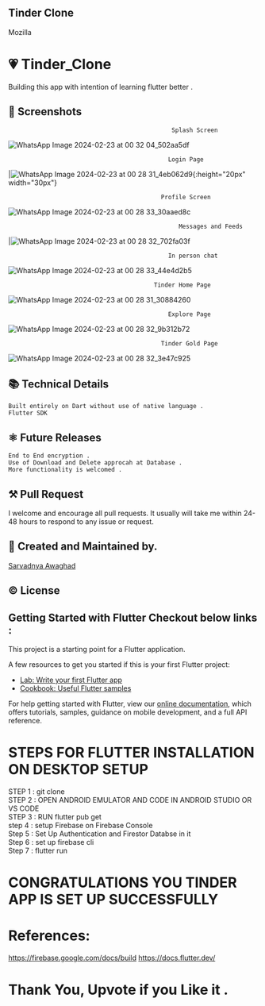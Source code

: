 ## Tinder Clone 

Mozilla

# 💗 Tinder_Clone

Building this app with intention of learning flutter better .

## 📱 Screenshots
                                                  Splash Screen                                                                                                                                                    
![WhatsApp Image 2024-02-23 at 00 32 04_502aa5df](https://github.com/Sarvadnyaawaghad150503/tinder/assets/111975266/72531b1f-f823-4a3c-98af-96eafda92fbf)

                                                 Login Page 
 |![WhatsApp Image 2024-02-23 at 00 28 31_4eb062d9](https://github.com/Sarvadnyaawaghad150503/tinder/assets/111975266/f2e6b2f4-403a-4da2-8f29-b1b0eb60ad98){:height="20px" width="30px"}
 
                                               Profile Screen                                          
 ![WhatsApp Image 2024-02-23 at 00 28 33_30aaed8c](https://github.com/Sarvadnyaawaghad150503/tinder/assets/111975266/e7dd1756-afc9-4ef5-80be-7a7c0ab86815)
 


                                                    Messages and Feeds                                                                                                                                                
|![WhatsApp Image 2024-02-23 at 00 28 32_702fa03f](https://github.com/Sarvadnyaawaghad150503/tinder/assets/111975266/846d8fd5-5664-4f62-b6e3-e0b57ca52e31)

                                                 In person chat      
 ![WhatsApp Image 2024-02-23 at 00 28 33_44e4d2b5](https://github.com/Sarvadnyaawaghad150503/tinder/assets/111975266/7e9ca1fe-078a-4381-9c83-adb4c7871554)


                                             Tinder Home Page                   
 ![WhatsApp Image 2024-02-23 at 00 28 31_30884260](https://github.com/Sarvadnyaawaghad150503/tinder/assets/111975266/07c96426-9cc4-4a0c-b99a-3561f8063a95)
  

                                                 Explore Page    
![WhatsApp Image 2024-02-23 at 00 28 32_9b312b72](https://github.com/Sarvadnyaawaghad150503/tinder/assets/111975266/6c6630da-de62-4536-946e-1248c26f6298)

                                               Tinder Gold Page
![WhatsApp Image 2024-02-23 at 00 28 32_3e47c925](https://github.com/Sarvadnyaawaghad150503/tinder/assets/111975266/9cb08b9a-b7c2-4ea5-86d6-7a91db27d885)




## 📚 Technical Details
```
Built entirely on Dart without use of native language . 
Flutter SDK 
```
## ⚛ Future Releases
```
End to End encryption .
Use of Download and Delete approcah at Database .
More functionality is welcomed .
```

## ⚒ Pull Request 
I welcome and encourage all pull requests. It usually will take me within 24-48 hours to respond to any issue or request.

## 🙋 Created and Maintained by. 
[Sarvadnya Awaghad](https://github.com/Sarvadnyaawaghad150503)

## © License 


## Getting Started with Flutter Checkout below links :

This project is a starting point for a Flutter application.

A few resources to get you started if this is your first Flutter project:

- [Lab: Write your first Flutter app](https://flutter.dev/docs/get-started/codelab)
- [Cookbook: Useful Flutter samples](https://flutter.dev/docs/cookbook)

For help getting started with Flutter, view our
[online documentation](https://flutter.dev/docs), which offers tutorials,
samples, guidance on mobile development, and a full API reference.


# STEPS FOR FLUTTER INSTALLATION ON DESKTOP SETUP

STEP 1 : git clone  <br>
STEP 2 : OPEN ANDROID EMULATOR AND CODE IN ANDROID STUDIO OR VS CODE <br>
STEP 3 : RUN   flutter pub get  <br>
step 4 : setup Firebase on Firebase Console  <br>
Step 5 : Set Up Authentication and Firestor Databse in it  <br>
Step 6 : set up firebase cli   <br>
Step 7 : flutter run  <br>

# CONGRATULATIONS YOU TINDER APP IS SET UP SUCCESSFULLY

# References:
https://firebase.google.com/docs/build
https://docs.flutter.dev/

# Thank You, Upvote if you Like it .
